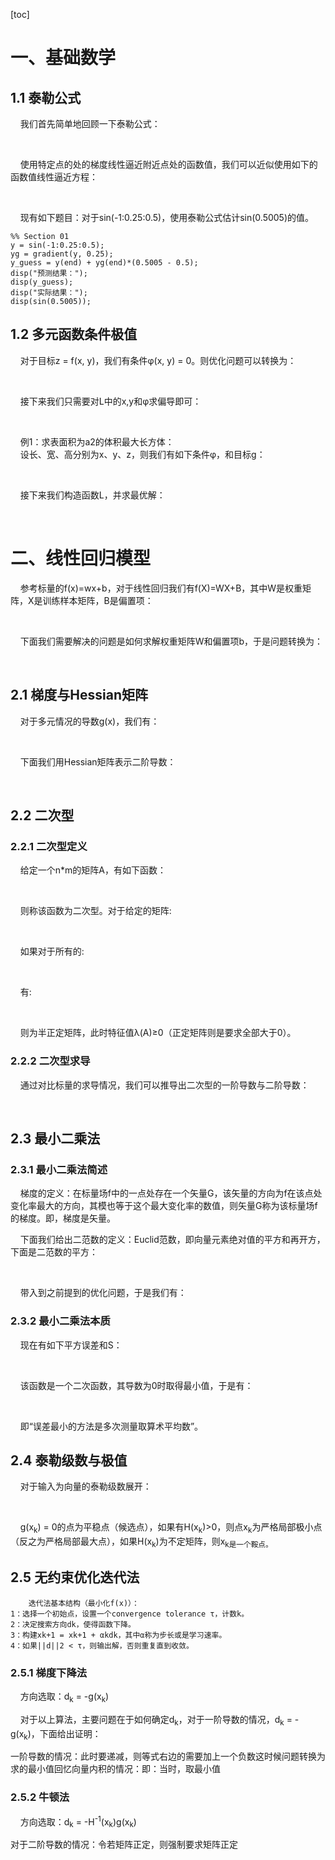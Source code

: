 <p>[toc]</p>
<h1>一、基础数学</h1>
<h2>1.1 泰勒公式</h2>
<p>    我们首先简单地回顾一下泰勒公式：</p>
<div id="mathjax-n4" class="mathjax-block md-end-block md-math-block md-rawblock" contenteditable="true" spellcheck="false">
<div class="md-rawblock-container md-math-container" tabindex="-1">
<div class="MathJax_SVG_Display"> </div>
<p><script type="math/tex; mode=display" id="MathJax-Element-3">{{f{ \left( {a+h} \right) }=f{ \left( {a} \right) }+\frac{{f\mathop{{}}\nolimits^{{ \left( 1 \right) }}{ \left( {a} \right) }}}{{1!}}{ \left( {h} \right) }+\frac{{f\mathop{{}}\nolimits^{{ \left( 2 \right) }}{ \left( {a} \right) }}}{{2!}}{ \left( {h} \right) }+}…+\frac{{f\mathop{{}}\nolimits^{{ \left( n \right) }}{ \left( {a} \right) }}}{{n!}}{ \left( {h} \right) }+R\mathop{{}}\nolimits_{{n}}{ \left( {x} \right) }}</script></p>
</div>
</div>
<p>    使用特定点的处的梯度线性逼近附近点处的函数值，我们可以近似使用如下的函数值线性逼近方程：</p>
<div id="mathjax-n6" class="mathjax-block md-end-block md-math-block md-rawblock" contenteditable="true" spellcheck="false">
<div class="md-rawblock-container md-math-container" tabindex="-1">
<div class="MathJax_SVG_Display"> </div>
<p><script type="math/tex; mode=display" id="MathJax-Element-4">{f{ \left( {a+h} \right) } \approx f{ \left( {a} \right) }+f\mathop{{}}\nolimits^{{ \left( 1 \right) }}{ \left( {a} \right) }h}</script></p>
</div>
</div>
<p>    现有如下题目：对于sin(-1:0.25:0.5)，使用泰勒公式估计sin(0.5005)的值。</p>
<pre><code>%% Section 01
y = sin(-1:0.25:0.5);
yg = gradient(y, 0.25);
y_guess = y(end) + yg(end)*(0.5005 - 0.5);
disp("预测结果：");
disp(y_guess);
disp("实际结果：");
disp(sin(0.5005));
</code></pre>
<h2>1.2 多元函数条件极值</h2>
<p>    对于目标z = f(x, y)，我们有条件φ(x, y) = 0。则优化问题可以转换为：</p>
<div id="mathjax-n11" class="mathjax-block md-end-block md-math-block md-rawblock" contenteditable="true" spellcheck="false">
<div class="md-rawblock-container md-math-container" tabindex="-1" contenteditable="false">
<div class="MathJax_SVG_Display"> </div>
<p><script type="math/tex; mode=display" id="MathJax-Element-30">{L=f{ \left( {x,y} \right) }+ \lambda  \varphi { \left( {x,y} \right) }}</script></p>
</div>
</div>
<p>    接下来我们只需要对L中的x,y和φ求偏导即可：</p>
<div id="mathjax-n82" class="mathjax-block md-end-block md-math-block md-rawblock" contenteditable="true" spellcheck="false">
<div class="md-rawblock-container md-math-container" tabindex="-1" contenteditable="false">
<div class="MathJax_SVG_Display"> </div>
<p><script type="math/tex; mode=display" id="MathJax-Element-31">{ \left\{ {\begin{array}{*{20}{l}}<br />
{L\mathop{{}}\nolimits_{{x}}=\frac{{ \partial L}}{{ \partial x}}=0}\\<br />
{L\mathop{{}}\nolimits_{{y}}=\frac{{ \partial L}}{{ \partial y}}=0}\\<br />
{L\mathop{{}}\nolimits_{{ \lambda }}=\frac{{ \partial L}}{{ \partial  \lambda }}=0}<br />
\end{array}}\right. }</script></p>
</div>
</div>
<p>    例1：求表面积为a2的体积最大长方体：<br />    设长、宽、高分别为x、y、z，则我们有如下条件φ，和目标g：</p>
<div id="mathjax-n72" class="mathjax-block md-end-block md-math-block md-rawblock" contenteditable="true" spellcheck="false">
<div class="md-rawblock-container md-math-container" tabindex="-1" contenteditable="false">
<div class="MathJax_SVG_Display"> </div>
<p><script type="math/tex; mode=display" id="MathJax-Element-28">{ \left\{ {\begin{array}{*{20}{l}}<br />
{ \varphi =2xy+2xz+2yz=a\mathop{{}}\nolimits^{{2}}}\\<br />
{g=V=xyz}<br />
\end{array}}\right. }</script></p>
</div>
</div>
<p>    接下来我们构造函数L，并求最优解：</p>
<div id="mathjax-n15" class="mathjax-block md-end-block md-math-block md-rawblock" contenteditable="true" spellcheck="false">
<div class="md-rawblock-container md-math-container" tabindex="-1">
<div class="MathJax_SVG_Display"> </div>
<p><script type="math/tex; mode=display" id="MathJax-Element-7"><br />
{\begin{array}{*{20}{l}}<br />
{L=xyz+ \lambda { \left( {2xy+2xz+2yz-a\mathop{{}}\nolimits^{{2}}} \right) }}\\<br />
{{ \left\{ {\begin{array}{*{20}{l}}<br />
{L\mathop{{}}\nolimits_{{x}}=yz+2 \lambda { \left( {y+z} \right) }=0}\\<br />
{L\mathop{{}}\nolimits_{{y}}=xz+2 \lambda { \left( {x+z} \right) }=0}\\<br />
{L\mathop{{}}\nolimits_{{z}}=xy+2 \lambda { \left( {x+y} \right) }=0}\\<br />
{L\mathop{{}}\nolimits_{{ \lambda }}=2xy+2xz+2yz-a\mathop{{}}\nolimits^{{2}}=0}<br />
\end{array}}\right. }}<br />
\end{array}}<br />
</script></p>
</div>
</div>
<h1>二、线性回归模型</h1>
<p>    参考标量的f(x)=wx+b，对于线性回归我们有f(X)=WX+B，其中W是权重矩阵，X是训练样本矩阵，B是偏置项：</p>
<div id="mathjax-n18" class="mathjax-block md-end-block md-math-block md-rawblock" contenteditable="true" spellcheck="false">
<div class="md-rawblock-container md-math-container" tabindex="-1">
<div class="MathJax_SVG_Display"> </div>
<p><script type="math/tex; mode=display" id="MathJax-Element-8">\begin{array}{*{20}{l}}<br />
{f{ \left( {X} \right) }=WX+B}\\<br />
{X={ \left[ {x\mathop{{}}\nolimits_{{1}},x\mathop{{}}\nolimits_{{2}},…,x\mathop{{}}\nolimits_{{n}}} \right] }}<br />
\end{array}</script></p>
</div>
</div>
<p>    下面我们需要解决的问题是如何求解权重矩阵W和偏置项b，于是问题转换为：</p>
<div id="mathjax-n20" class="mathjax-block md-end-block md-math-block md-rawblock" contenteditable="true" spellcheck="false">
<div class="md-rawblock-container md-math-container" tabindex="-1">
<div class="MathJax_SVG_Display"> </div>
<p><script type="math/tex; mode=display" id="MathJax-Element-9"><br />
{min\text{ }f{ \left( {X} \right) },\text{ }X \in R\mathop{{}}\nolimits^{{n}}}<br />
</script></p>
</div>
</div>
<h2>2.1 梯度与Hessian矩阵</h2>
<p>    对于多元情况的导数g(x)，我们有：</p>
<div id="mathjax-n23" class="mathjax-block md-end-block md-math-block md-rawblock" contenteditable="true" spellcheck="false">
<div class="md-rawblock-container md-math-container" tabindex="-1">
<div class="MathJax_SVG_Display"> </div>
<p><script type="math/tex; mode=display" id="MathJax-Element-10"><br />
{g{ \left( {X} \right) }= \nabla f{ \left( {X} \right) }=\frac{{ \partial f{ \left( {X} \right) }}}{{ \partial X}}={ \left[ {\begin{array}{*{20}{c}}<br />
{\frac{{ \partial f{ \left( {X} \right) }}}{{ \partial x\mathop{{}}\nolimits_{{1}}}}}\\<br />
{M}\\<br />
{\frac{{ \partial f{ \left( {X} \right) }}}{{ \partial x\mathop{{}}\nolimits_{{n}}}}}<br />
\end{array}} \right] }}<br />
</script></p>
</div>
</div>
<p>    下面我们用Hessian矩阵表示二阶导数：</p>
<div id="mathjax-n25" class="mathjax-block md-end-block md-math-block md-rawblock" contenteditable="true" spellcheck="false">
<div class="md-rawblock-container md-math-container" tabindex="-1">
<div class="MathJax_SVG_Display"> </div>
<p><script type="math/tex; mode=display" id="MathJax-Element-11"><br />
{H{ \left( {x} \right) }= \nabla \mathop{{}}\nolimits^{{2}}f{ \left( {x} \right) }={ \left[ {\begin{array}{*{20}{c}}<br />
{\frac{{ \partial \mathop{{}}\nolimits^{{2}}f{ \left( {X} \right) }}}{{ \partial x\mathop{{}}\nolimits_{{2}}^{{1}}}}}&{ \cdots }&{\frac{{ \partial \mathop{{}}\nolimits^{{2}}f{ \left( {X} \right) }}}{{ \partial x\mathop{{}}\nolimits_{{1}} \partial x\mathop{{}}\nolimits_{{n}}}}}\\<br />
{ \vdots }&{ \ddots }&{ \vdots }\\<br />
{\frac{{ \partial \mathop{{}}\nolimits^{{2}}f{ \left( {X} \right) }}}{{ \partial x\mathop{{}}\nolimits_{{n}} \partial x\mathop{{}}\nolimits_{{1}}}}}&{ \cdots }&{\frac{{ \partial \mathop{{}}\nolimits^{{2}}f{ \left( {X} \right) }}}{{ \partial x\mathop{{}}\nolimits_{{2}}^{{n}}}}}<br />
\end{array}} \right] }= \nabla { \left( { \nabla f{ \left( {X} \right) }} \right) }\mathop{{}}\nolimits^{{T}}}<br />
</script></p>
</div>
</div>
<h2>2.2 二次型</h2>
<h3>2.2.1 二次型定义</h3>
<p>    给定一个n*m的矩阵A，有如下函数：</p>
<div id="mathjax-n29" class="mathjax-block md-end-block md-math-block md-rawblock" contenteditable="true" spellcheck="false">
<div class="md-rawblock-container md-math-container" tabindex="-1">
<div class="MathJax_SVG_Display"> </div>
<p><script type="math/tex; mode=display" id="MathJax-Element-12"><br />
{X\mathop{{}}\nolimits^{{T}}AX={\mathop{ \sum }\limits_{{i=1}}^{{n}}{x\mathop{{}}\nolimits_{{i}}{ \left( {AX} \right) }\mathop{{}}\nolimits_{{i}}={\mathop{ \sum }\limits_{{i=1}}^{{n}}{x\mathop{{}}\nolimits_{{i}}{ \left( {{\mathop{ \sum }\limits_{{j=1}}^{{m}}{a\mathop{{}}\nolimits_{{ij}}x\mathop{{}}\nolimits_{{j}}}}} \right) }}}=}}{\mathop{ \sum }\limits_{{i=1}}^{{n}}{{\mathop{ \sum }\limits_{{j=1}}^{{m}}{x\mathop{{}}\nolimits_{{i}}x\mathop{{}}\nolimits_{{j}}a\mathop{{}}\nolimits_{{ij}}}}}}}<br />
</script></p>
</div>
</div>
<p>    则称该函数为二次型。对于给定的矩阵:</p>
<div id="mathjax-n31" class="mathjax-block md-end-block md-math-block md-rawblock" contenteditable="true" spellcheck="false">
<div class="md-rawblock-container md-math-container" tabindex="-1">
<div class="MathJax_SVG_Display"> </div>
<p><script type="math/tex; mode=display" id="MathJax-Element-13">{A \in R\mathop{{}}\nolimits^{{n}}}</script></p>
</div>
</div>
<p>    如果对于所有的:</p>
<div id="mathjax-n33" class="mathjax-block md-end-block md-math-block md-rawblock" contenteditable="true" spellcheck="false">
<div class="md-rawblock-container md-math-container" tabindex="-1">
<div class="MathJax_SVG_Display"> </div>
<p><script type="math/tex; mode=display" id="MathJax-Element-14"><br />
{X \in R\mathop{{}}\nolimits^{{n}}}<br />
</script></p>
</div>
</div>
<p>    有:</p>
<div id="mathjax-n35" class="mathjax-block md-end-block md-math-block md-rawblock" contenteditable="true" spellcheck="false">
<div class="md-rawblock-container md-math-container" tabindex="-1">
<div class="MathJax_SVG_Display"> </div>
<p><script type="math/tex; mode=display" id="MathJax-Element-15"><br />
{X\mathop{{}}\nolimits^{{T}}AX \ge 0}<br />
</script></p>
</div>
</div>
<p>    则为半正定矩阵，此时特征值λ(A)≥0（正定矩阵则是要求全部大于0）。</p>
<h3>2.2.2 二次型求导</h3>
<p>    通过对比标量的求导情况，我们可以推导出二次型的一阶导数与二阶导数：</p>
<div id="mathjax-n39" class="mathjax-block md-end-block md-math-block md-rawblock" contenteditable="true" spellcheck="false">
<div class="md-rawblock-container md-math-container" tabindex="-1">
<div class="MathJax_SVG_Display"> </div>
<p><script type="math/tex; mode=display" id="MathJax-Element-16"><br />
{\begin{array}{*{20}{c}}<br />
{{ \left\{ {\begin{array}{*{20}{l}}<br />
{\text{ }\begin{array}{*{20}{l}}<br />
{{ \left( {ax} \right) }\mathop{{}}\nolimits^{{ \left( 1 \right) }}=a}&{ \left( ax \left) \mathop{{}}\nolimits^{{{ \left( {2} \right) }}}=0\right. \right. }<br />
\end{array}}\\<br />
{\begin{array}{*{20}{l}}<br />
{ \left( xax \left) \mathop{{}}\nolimits^{{{ \left( {1} \right) }}}=2ax\right. \right. }&{ \left( xax \left) \mathop{{}}\nolimits^{{{ \left( {2} \right) }}}=2a\right. \right. }<br />
\end{array}}<br />
\end{array}}\right. }}\\<br />
{ \Downarrow }\\<br />
{{ \left\{ {\begin{array}{*{20}{l}}<br />
{\begin{array}{*{20}{l}}<br />
{ \nabla  \left( AX \left) =A\right. \right. }&{ \nabla \mathop{{}}\nolimits^{{2}} \left( AX \left) =0\right. \right. }<br />
\end{array}}\\<br />
{\begin{array}{*{20}{l}}<br />
{ \nabla  \left( X\mathop{{}}\nolimits^{{T}}AX \left) =2AX\right. \right. }&{ \nabla \mathop{{}}\nolimits^{{2}} \left( X\mathop{{}}\nolimits^{{T}}AX \left) =2A\right. \right. }<br />
\end{array}}<br />
\end{array}}\right. }}<br />
\end{array}}<br />
</script></p>
</div>
</div>
<h2>2.3 最小二乘法</h2>
<h3>2.3.1 最小二乘法简述</h3>
<p>    梯度的定义：在标量场f中的一点处存在一个矢量G，该矢量的方向为f在该点处变化率最大的方向，其模也等于这个最大变化率的数值，则矢量G称为该标量场f的梯度。即，梯度是矢量。</p>
<p>    下面我们给出二范数的定义：Euclid范数，即向量元素绝对值的平方和再开方，下面是二范数的平方：</p>
<div id="mathjax-n44" class="mathjax-block md-end-block md-math-block md-rawblock" contenteditable="true" spellcheck="false">
<div class="md-rawblock-container md-math-container" tabindex="-1">
<div class="MathJax_SVG_Display"> </div>
<p><script type="math/tex; mode=display" id="MathJax-Element-17"><br />
{{{ \left\Vert {X} \right\Vert }\mathop{{}}\nolimits_{{2}}^{{2}}}=x\mathop{{}}\nolimits_{{2}}^{{1}}+x\mathop{{}}\nolimits_{{2}}^{{2}}+ \cdots +x\mathop{{}}\nolimits_{{2}}^{{n}}=x\mathop{{}}\nolimits^{{T}}x}<br />
</script></p>
</div>
</div>
<p>    带入到之前提到的优化问题，于是我们有：</p>
<h3>2.3.2 最小二乘法本质</h3>
<p>    现在有如下平方误差和S：</p>
<div id="mathjax-n48" class="mathjax-block md-end-block md-math-block md-rawblock" contenteditable="true" spellcheck="false">
<div class="md-rawblock-container md-math-container" tabindex="-1">
<div class="MathJax_SVG_Display"> </div>
<p><script type="math/tex; mode=display" id="MathJax-Element-18">{S={{\mathop{ \sum }\limits_{{i=1}}^{{n}}{{ \left( {y-y\mathop{{}}\nolimits_{{i}}} \right) }\mathop{{}}\nolimits^{{2}}}}}}</script></p>
</div>
</div>
<p>    该函数是一个二次函数，其导数为0时取得最小值，于是有：</p>
<div id="mathjax-n50" class="mathjax-block md-end-block md-math-block md-rawblock" contenteditable="true" spellcheck="false">
<div class="md-rawblock-container md-math-container" tabindex="-1">
<div class="MathJax_SVG_Display"> </div>
<p><script type="math/tex; mode=display" id="MathJax-Element-19"><br />
{\begin{array}{*{20}{c}}<br />
{\frac{{dS}}{{dy}}=2{\mathop{ \sum }\limits_{{i=1}}^{{n}}{{ \left( {y-y\mathop{{}}\nolimits_{{i}}} \right) }}}=2{ \left( {n \times y-{\mathop{ \sum }\limits_{{i=1}}^{{n}}{y\mathop{{}}\nolimits_{{i}}}}} \right) }=0}\\<br />
{ \Downarrow }\\<br />
{y=\frac{{{\mathop{ \sum }\limits_{{i=1}}^{{n}}{y\mathop{{}}\nolimits_{{i}}}}}}{{n}}}<br />
\end{array}}<br />
</script></p>
</div>
</div>
<p>    即“误差最小的方法是多次测量取算术平均数”。</p>
<h2>2.4 泰勒级数与极值</h2>
<p>    对于输入为向量的泰勒级数展开：</p>
<div id="mathjax-n54" class="mathjax-block md-end-block md-math-block md-rawblock" contenteditable="true" spellcheck="false">
<div class="md-rawblock-container md-math-container" tabindex="-1">
<div class="MathJax_SVG_Display"> </div>
<p><script type="math/tex; mode=display" id="MathJax-Element-20"><br />
{f{ \left( {X\mathop{{}}\nolimits_{{k}}+ \delta } \right) } \approx f{ \left( {X\mathop{{}}\nolimits_{{k}}} \right) }+g\mathop{{}}\nolimits^{{T}}{ \left( {X\mathop{{}}\nolimits_{{k}}} \right) } \delta + \delta \mathop{{}}\nolimits^{{T}}H{ \left( {X\mathop{{}}\nolimits_{{k}}} \right) } \delta }<br />
</script></p>
</div>
</div>
<p>    g(x<sub>k</sub>) = 0的点为平稳点（候选点），如果有H(x<sub>k</sub>)&gt;0，则点x<sub>k</sub>为严格局部极小点（反之为严格局部最大点），如果H(x<sub>k</sub>)为不定矩阵，则x<sub>k是一个鞍点。</sub></p>
<h2>2.5 无约束优化迭代法</h2>
<pre><code>    迭代法基本结构（最小化f(x)）：
1：选择一个初始点，设置一个convergence tolerance τ，计数k。
2：决定搜索方向dk，使得函数下降。
3：构建xk+1 = xk+1 + αkdk，其中α称为步长或是学习速率。
4：如果||d||2 &lt; τ，则输出解，否则重复直到收敛。
</code></pre>
<h3>2.5.1 梯度下降法</h3>
<p>    方向选取：d<sub>k</sub> = -g(x<sub>k</sub>)</p>
<p>    对于以上算法，主要问题在于如何确定d<sub>k</sub>，对于一阶导数的情况，d<sub>k</sub> = -g(x<sub>k</sub>)，下面给出证明：</p>
<div id="mathjax-n61" class="mathjax-block md-end-block md-math-block md-rawblock" contenteditable="true" spellcheck="false">
<div class="md-rawblock-container md-math-container" tabindex="-1">
<div class="MathJax_SVG_Display"><span id="MathJax-Element-21-Frame" class="MathJax_SVG" style="font-size: 100%; display: inline-block;" tabindex="-1">一阶导数的情况：此时要递减，则等式右边的需要加上一个负数这时候问题转换为求的最小值回忆向量内积的情况：即：当时，取最小值</span></div>
<p><script type="math/tex; mode=display" id="MathJax-Element-21"><br />
{\begin{array}{*{20}{c}}<br />
{\text{一}\text{阶}\text{导}\text{数}\text{的}\text{情}\text{况}\text{：}f{ \left( {X\mathop{{}}\nolimits_{{k}}+D\mathop{{}}\nolimits_{{k}}} \right) } \approx f{ \left( {X\mathop{{}}\nolimits_{{k}}} \right) }+g\mathop{{}}\nolimits^{{T}} \left( X\mathop{{}}\nolimits_{{k}} \left) D\mathop{{}}\nolimits_{{k}}\right. \right. }\\<br />
{\text{此}\text{时}\text{要}f{ \left( {X\mathop{{}}\nolimits_{{k}}+D\mathop{{}}\nolimits_{{k}}} \right) }\text{递}\text{减}\text{，}\text{则}\text{等}\text{式}\text{右}\text{边}\text{的}f{ \left( {X\mathop{{}}\nolimits_{{k}}} \right) }\text{需}\text{要}\text{加}\text{上}\text{一}\text{个}\text{负}\text{数}}\\<br />
{ \Downarrow }\\<br />
{\text{这}\text{时}\text{候}\text{问}\text{题}\text{转}\text{换}\text{为}\text{求}g\mathop{{}}\nolimits^{{T}} \left( X\mathop{{}}\nolimits_{{k}} \left) D\mathop{{}}\nolimits_{{k}}\text{的}\text{最}\text{小}\text{值}\right. \right. }\\<br />
{ \Downarrow }\\<br />
{\text{回}\text{忆}\text{向}\text{量}\text{内}\text{积}\text{的}\text{情}\text{况}\text{：}a∙b=a\mathop{{}}\nolimits^{{T}}b={ \left\Vert {a} \right\Vert }\mathop{{}}\nolimits_{{2}}∙{ \left\Vert {b} \right\Vert }\mathop{{}}\nolimits_{{2}}∙cos \theta }\\<br />
{\text{即}\text{：}\text{当}a=-b\text{时}\text{，}a∙b\text{取}\text{最}\text{小}\text{值}}<br />
\end{array}}<br />
</script></p>
</div>
</div>
<h3>2.5.2 牛顿法</h3>
<p>    方向选取：d<sub>k</sub> = -H<sup>-1</sup>(x<sub>k</sub>)g(x<sub>k</sub>)</p>
<div id="mathjax-n64" class="mathjax-block md-end-block md-math-block md-rawblock" contenteditable="true" spellcheck="false">
<div class="md-rawblock-container md-math-container" tabindex="-1" contenteditable="false">
<div class="MathJax_SVG_Display"><span id="MathJax-Element-2-Frame" class="MathJax_SVG" style="font-size: 100%; display: inline-block;" tabindex="-1">对于二阶导数的情况：令若矩阵正定，则强制要求矩阵正定</span></div>
<p><script type="math/tex; mode=display" id="MathJax-Element-2">{\begin{array}{*{20}{c}}<br />
{\text{对}\text{于}\text{二}\text{阶}\text{导}\text{数}\text{的}\text{情}\text{况}\text{：}f{ \left( {X\mathop{{}}\nolimits_{{k}}+D\mathop{{}}\nolimits_{{k}}} \right) } \approx f{ \left( {X\mathop{{}}\nolimits_{{k}}} \right) }+g\mathop{{}}\nolimits^{{T}} \left( X\mathop{{}}\nolimits_{{k}} \left) D\mathop{{}}\nolimits_{{k}}+\frac{{1}}{{2}}d\mathop{{}}\nolimits_{{T}}^{{k}}H{ \left( {X\mathop{{}}\nolimits_{{k}}} \right) }d\mathop{{}}\nolimits_{{k}}\right. \right. }\\<br />
{\text{令}\frac{{ \partial f{ \left( {X\mathop{{}}\nolimits_{{k}}+D\mathop{{}}\nolimits_{{k}}} \right) }}}{{ \partial d\mathop{{}}\nolimits_{{k}}}}=0\text{ } \Rightarrow \text{ }g \left( X\mathop{{}}\nolimits_{{k}} \left) +H{ \left( {X\mathop{{}}\nolimits_{{k}}} \right) }d\mathop{{}}\nolimits_{{k}}=0\right. \right. }\\<br />
{-\text{若}Hessian\text{矩}\text{阵}\text{正}\text{定}\text{，}\text{则}d\mathop{{}}\nolimits_{{k}}=-H\mathop{{}}\nolimits^{{-1}}{ \left( {X\mathop{{}}\nolimits_{{k}}} \right) }g{ \left( {X\mathop{{}}\nolimits_{{k}}} \right) }}\\<br />
{-\text{强}\text{制}\text{要}\text{求}Hessian\text{矩}\text{阵}\text{正}\text{定}}<br />
\end{array}}</script></p>
</div>
</div>